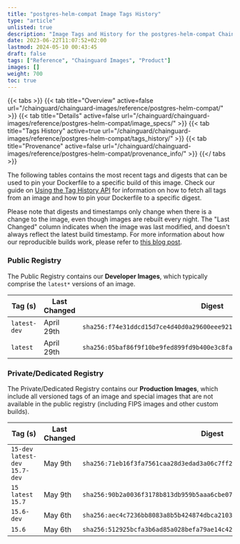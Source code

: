 ```yaml
---
title: "postgres-helm-compat Image Tags History"
type: "article"
unlisted: true
description: "Image Tags and History for the postgres-helm-compat Chainguard Image"
date: 2023-06-22T11:07:52+02:00
lastmod: 2024-05-10 00:43:45
draft: false
tags: ["Reference", "Chainguard Images", "Product"]
images: []
weight: 700
toc: true
---
```


{{< tabs >}}
{{< tab title="Overview" active=false url="/chainguard/chainguard-images/reference/postgres-helm-compat/" >}}
{{< tab title="Details" active=false url="/chainguard/chainguard-images/reference/postgres-helm-compat/image_specs/" >}}
{{< tab title="Tags History" active=true url="/chainguard/chainguard-images/reference/postgres-helm-compat/tags_history/" >}}
{{< tab title="Provenance" active=false url="/chainguard/chainguard-images/reference/postgres-helm-compat/provenance_info/" >}}
{{</ tabs >}}

The following tables contains the most recent tags and digests that can be used to pin your Dockerfile to a specific build of this image. Check our guide on [Using the Tag History API](/chainguard/chainguard-images/using-the-tag-history-api/) for information on how to fetch all tags from an image and how to pin your Dockerfile to a specific digest.

Please note that digests and timestamps only change when there is a change to the image, even though images are rebuilt every night. The "Last Changed" column indicates when the image was last modified, and doesn't always reflect the latest build timestamp. For more information about how our reproducible builds work, please refer to [this blog post](https://www.chainguard.dev/unchained/reproducing-chainguards-reproducible-image-builds).

### Public Registry
The Public Registry contains our **Developer Images**, which typically comprise the `latest*` versions of an image.

| Tag (s)       | Last Changed | Digest                                                                    |
|---------------|--------------|---------------------------------------------------------------------------|
|  `latest-dev` | April 29th   | `sha256:f74e31ddcd15d7ce4d40d0a29600eee9219ac56043d4b1af962b568225d0d450` |
|  `latest`     | April 29th   | `sha256:05baf86f9f10be9fed899fd9b400e3c8faa6866c418da60b995b035c42e34a4c` |


### Private/Dedicated Registry
The Private/Dedicated Registry contains our **Production Images**, which include all versioned tags of an image and special images that are not available in the public registry (including FIPS images and other custom builds).

| Tag (s)                           | Last Changed | Digest                                                                    |
|-----------------------------------|--------------|---------------------------------------------------------------------------|
|  `15-dev` `latest-dev` `15.7-dev` | May 9th      | `sha256:71eb16f3fa7561caa28d3edad3a06c7ff20bdc8ad06e3e0feee8572b8ea17725` |
|  `15` `latest` `15.7`             | May 9th      | `sha256:90b2a0036f3178b813db959b5aaa6cbe0742f063f10687bb48e68e88a21cdc04` |
|  `15.6-dev`                       | May 6th      | `sha256:aec4c7236bb8083a8b5b424874dbca21038ac9278c4aec8cadd63396372907b8` |
|  `15.6`                           | May 6th      | `sha256:512925bcfa3b6ad85a028befa79ae14c42e8f83256ec15ff3e59551b5a21edf4` |


